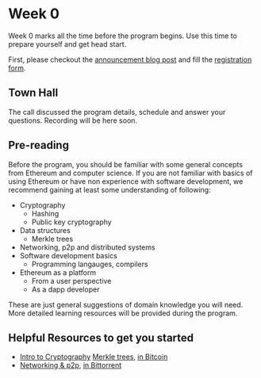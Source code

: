 # Week 0

Week 0 marks all the time before the program begins. Use this time to prepare yourself and get head start. 

First, please checkout the [announcement blog post](https://blog.ethereum.org/2024/02/07/epf-study-group) and fill the [registration form](https://forms.gle/7TqmryC217EPwgqr9).

## Town Hall

The call discussed the program details, schedule and answer your questions. Recording will be here soon.

## Pre-reading

Before the program, you should be familiar with some general concepts from Ethereum and computer science. If you are not familiar with basics of using Ethereum or have non experience with software development, we recommend gaining at least some understanding of following:

- Cryptography
    - Hashing
    - Public key cryptography
- Data structures
    - Merkle trees
- Networking, p2p and distributed systems
- Software development basics
    - Programming langauges, compilers
- Ethereum as a platform
    - From a user perspective
    - As a dapp developer

These are just general suggestions of domain knowledge you will need. More detailed learning resources will be provided during the program. 

## Helpful Resources to get you started
- [Intro to Cryptography](https://summerofprotocols.com/wp-content/uploads/2023/12/53-BEIKO-001-2023-12-13.pdf)
  [Merkle trees](https://youtu.be/V6gLY-1G4Mc?si=W1ncsNYUSHjm5U4y), [in Bitcoin](https://www.youtube.com/watch?v=bBC-nXj3Ng4)
- [Networking & p2p](https://youtu.be/ie-qRQIQT4I?si=eYKzMbn7PGk-Il9M), [in Bittorrent](https://www.youtube.com/watch?v=xH00ikD1oDo)
